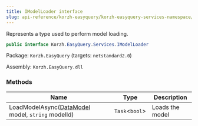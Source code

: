 ```yaml
---
title: IModelLoader interface
slug: api-reference/korzh-easyquery/korzh-easyquery-services-namespace/imodelloader-interface
---
```

Represents a type used to perform model loading.
```csharp
public interface Korzh.EasyQuery.Services.IModelLoader

```
Package: `Korzh.EasyQuery` (targets: `netstandard2.0`)

Assembly: `Korzh.EasyQuery.dll`

### Methods

| Name | Type | Description | 
| --- | --- | --- | 
| LoadModelAsync([DataModel](/api-reference/korzh-easyquery/korzh-easyquery-namespace/datamodel-class) model, `string` modelId) | `Task`&lt;`bool`&gt; | Loads the model |